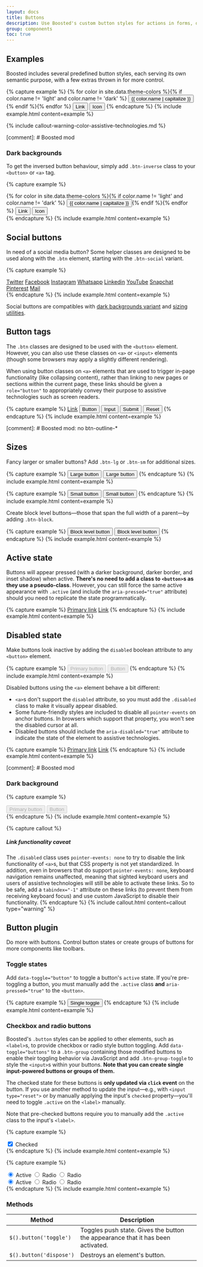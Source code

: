 ```yaml
---
layout: docs
title: Buttons
description: Use Boosted's custom button styles for actions in forms, dialogs, and more with support for multiple sizes, states, and more.
group: components
toc: true
---
```


## Examples

Boosted includes several predefined button styles, each serving its own semantic purpose, with a few extras thrown in for more control.

{% capture example %}
{% for color in site.data.theme-colors %}{% if color.name != 'light' and color.name != 'dark' %}
<button type="button" class="btn btn-{{ color.name }}">{{ color.name | capitalize }}</button>{% endif %}{% endfor %}
<button type="button" class="btn btn-link">Link</button>
<button type="button" class="btn btn-secondary btn-icon">
    <span class="sr-only">Icon</span>
    <span class="icon icon-settings" aria-hidden="true"></span>
</button>
{% endcapture %}
{% include example.html content=example %}

{% include callout-warning-color-assistive-technologies.md %}

[comment]: # Boosted mod
### Dark backgrounds

To get the inversed button behaviour, simply add `.btn-inverse` class to your `<button>` or `<a>` tag.

{% capture example %}
<div class="bg-dark p-3">{% for color in site.data.theme-colors %}{% if color.name != 'light' and color.name != 'dark' %}
    <button type="button" class="btn btn-inverse btn-{{ color.name }}">{{ color.name | capitalize }}</button>{% endif %}{% endfor %}
    <button type="button" class="btn btn-inverse btn-link">Link</button>
    <button type="button" class="btn btn-inverse btn-secondary btn-icon">
        <span class="sr-only">Icon</span>
        <span class="icon icon-settings" aria-hidden="true"></span>
    </button>
</div>
{% endcapture %}
{% include example.html content=example %}

## Social buttons

In need of a social media button? Some helper classes are designed to be used along with the `.btn` element, starting with the `.btn-social` variant.

{% capture example %}
<div class="p-3">
    <a class="btn btn-social btn-twitter" href="#"><span class="sr-only">Twitter</span></a> 
    <a class="btn btn-social btn-facebook" href="#"><span class="sr-only">Facebook</span></a>
    <a class="btn btn-social btn-instagram" href="#"><span class="sr-only">Instagram</span></a>
    <a class="btn btn-social btn-whatsapp" href="#"><span class="sr-only">Whatsapp</span></a> 
    <a class="btn btn-social btn-linkedin" href="#"><span class="sr-only">Linkedin</span></a>    
    <a class="btn btn-social btn-youtube" href="#"><span class="sr-only">YouTube</span></a> 
    <a class="btn btn-social btn-snapchat" href="#"><span class="sr-only">Snapchat</span></a> 
    <a class="btn btn-social btn-pinterest" href="#"><span class="sr-only">Pinterest</span></a> 
    <a class="btn btn-social btn-mail" href="#"><span class="sr-only">Mail</span></a>
</div> 
{% endcapture %}
{% include example.html content=example %}

Social buttons are compatibles with [dark backgrounds variant](#dark-backgrounds) and [sizing utilities](#sizes).

## Button tags

The `.btn` classes are designed to be used with the `<button>` element. However, you can also use these classes on `<a>` or `<input>` elements (though some browsers may apply a slightly different rendering).

When using button classes on `<a>` elements that are used to trigger in-page functionality (like collapsing content), rather than linking to new pages or sections within the current page, these links should be given a `role="button"` to appropriately convey their purpose to assistive technologies such as screen readers.

{% capture example %}
<a class="btn btn-primary" href="#" role="button">Link</a>
<button class="btn btn-primary" type="submit">Button</button>
<input class="btn btn-primary" type="button" value="Input">
<input class="btn btn-primary" type="submit" value="Submit">
<input class="btn btn-primary" type="reset" value="Reset">
{% endcapture %}
{% include example.html content=example %}

[comment]: # Boosted mod: no btn-outline-*

## Sizes

Fancy larger or smaller buttons? Add `.btn-lg` or `.btn-sm` for additional sizes.

{% capture example %}
<button type="button" class="btn btn-primary btn-lg">Large button</button>
<button type="button" class="btn btn-secondary btn-lg">Large button</button>
{% endcapture %}
{% include example.html content=example %}

{% capture example %}
<button type="button" class="btn btn-primary btn-sm">Small button</button>
<button type="button" class="btn btn-secondary btn-sm">Small button</button>
{% endcapture %}
{% include example.html content=example %}

Create block level buttons—those that span the full width of a parent—by adding `.btn-block`.

{% capture example %}
<button type="button" class="btn btn-primary btn-lg btn-block">Block level button</button>
<button type="button" class="btn btn-secondary btn-lg btn-block">Block level button</button>
{% endcapture %}
{% include example.html content=example %}

## Active state

Buttons will appear pressed (with a darker background, darker border, and inset shadow) when active. **There's no need to add a class to `<button>`s as they use a pseudo-class**. However, you can still force the same active appearance with `.active` (and include the <code>aria-pressed="true"</code> attribute) should you need to replicate the state programmatically.

{% capture example %}
<a href="#" class="btn btn-primary btn-lg active" role="button" aria-pressed="true">Primary link</a>
<a href="#" class="btn btn-secondary btn-lg active" role="button" aria-pressed="true">Link</a>
{% endcapture %}
{% include example.html content=example %}

## Disabled state

Make buttons look inactive by adding the `disabled` boolean attribute to any `<button>` element.

{% capture example %}
<button type="button" class="btn btn-lg btn-primary" disabled>Primary button</button>
<button type="button" class="btn btn-secondary btn-lg" disabled>Button</button>
{% endcapture %}
{% include example.html content=example %}

Disabled buttons using the `<a>` element behave a bit different:

- `<a>`s don't support the `disabled` attribute, so you must add the `.disabled` class to make it visually appear disabled.
- Some future-friendly styles are included to disable all `pointer-events` on anchor buttons. In browsers which support that property, you won't see the disabled cursor at all.
- Disabled buttons should include the `aria-disabled="true"` attribute to indicate the state of the element to assistive technologies.

{% capture example %}
<a href="#" class="btn btn-primary btn-lg disabled" tabindex="-1" role="button" aria-disabled="true">Primary link</a>
<a href="#" class="btn btn-secondary btn-lg disabled" tabindex="-1" role="button" aria-disabled="true">Link</a>
{% endcapture %}
{% include example.html content=example %}

[comment]: # Boosted mod
### Dark background

{% capture example %}
<div class="bg-dark p-3">
    <button type="button" class="btn btn-primary btn-inverse btn-lg" disabled>Primary button</button>
    <button type="button" class="btn btn-secondary btn-inverse btn-lg" disabled>Button</button>
</div>
{% endcapture %}
{% include example.html content=example %}

{% capture callout %}
##### Link functionality caveat

The `.disabled` class uses `pointer-events: none` to try to disable the link functionality of `<a>`s, but that CSS property is not yet standardized. In addition, even in browsers that do support `pointer-events: none`, keyboard navigation remains unaffected, meaning that sighted keyboard users and users of assistive technologies will still be able to activate these links. So to be safe, add a `tabindex="-1"` attribute on these links (to prevent them from receiving keyboard focus) and use custom JavaScript to disable their functionality.
{% endcapture %}
{% include callout.html content=callout type="warning" %}

## Button plugin

Do more with buttons. Control button states or create groups of buttons for more components like toolbars.

### Toggle states

Add `data-toggle="button"` to toggle a button's `active` state. If you're pre-toggling a button, you must manually add the `.active` class **and** `aria-pressed="true"` to the `<button>`.

{% capture example %}
<button type="button" class="btn btn-primary" data-toggle="button" aria-pressed="false">
  Single toggle
</button>
{% endcapture %}
{% include example.html content=example %}

### Checkbox and radio buttons

Boosted's `.button` styles can be applied to other elements, such as `<label>`s, to provide checkbox or radio style button toggling. Add `data-toggle="buttons"` to a `.btn-group` containing those modified buttons to enable their toggling behavior via JavaScript and add `.btn-group-toggle` to style the `<input>`s within your buttons. **Note that you can create single input-powered buttons or groups of them.**

The checked state for these buttons is **only updated via `click` event** on the button. If you use another method to update the input—e.g., with `<input type="reset">` or by manually applying the input's `checked` property—you'll need to toggle `.active` on the `<label>` manually.

Note that pre-checked buttons require you to manually add the `.active` class to the input's `<label>`.

{% capture example %}
<div class="btn-group-toggle" data-toggle="buttons">
  <label class="btn btn-secondary active">
    <input type="checkbox" checked autocomplete="off"> Checked
  </label>
</div>
{% endcapture %}
{% include example.html content=example %}

{% capture example %}
<div class="btn-group btn-group-toggle" data-toggle="buttons">
  <label class="btn btn-secondary active">
    <input type="radio" name="options" id="option1" autocomplete="off" checked> Active
  </label>
  <label class="btn btn-secondary">
    <input type="radio" name="options" id="option2" autocomplete="off"> Radio
  </label>
  <label class="btn btn-secondary">
    <input type="radio" name="options" id="option3" autocomplete="off"> Radio
  </label>
</div>
<div class="bg-dark p-3">
    <div class="btn-group btn-group-toggle" data-toggle="buttons">
      <label class="btn btn-secondary btn-inverse active">
        <input type="radio" name="options-dark" id="option4" autocomplete="off" checked> Active
      </label>
      <label class="btn btn-secondary btn-inverse">
        <input type="radio" name="options-dark" id="option5" autocomplete="off"> Radio
      </label>
      <label class="btn btn-secondary btn-inverse">
        <input type="radio" name="options-dark" id="option6" autocomplete="off"> Radio
      </label>
    </div>
</div>
{% endcapture %}
{% include example.html content=example %}

### Methods

| Method | Description |
| --- | --- |
| `$().button('toggle')` | Toggles push state. Gives the button the appearance that it has been activated. |
| `$().button('dispose')` | Destroys an element's button. |
